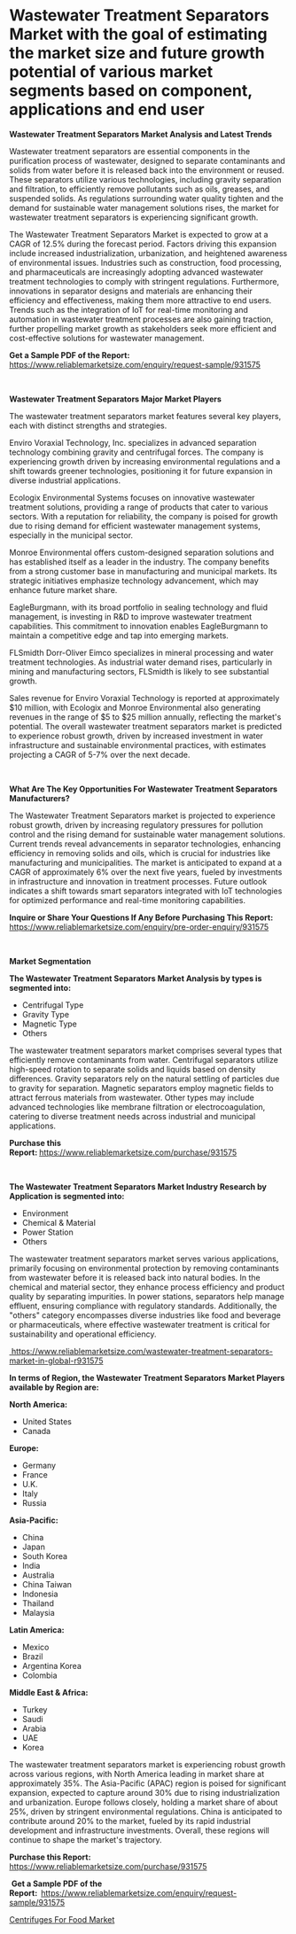 <p><h1>Wastewater Treatment Separators Market with the goal of estimating the market size and future growth potential of various market segments based on component, applications and end user</h1></p><p><strong>Wastewater Treatment Separators Market Analysis and Latest Trends</strong></p>
<p><p>Wastewater treatment separators are essential components in the purification process of wastewater, designed to separate contaminants and solids from water before it is released back into the environment or reused. These separators utilize various technologies, including gravity separation and filtration, to efficiently remove pollutants such as oils, greases, and suspended solids. As regulations surrounding water quality tighten and the demand for sustainable water management solutions rises, the market for wastewater treatment separators is experiencing significant growth.</p><p>The Wastewater Treatment Separators Market is expected to grow at a CAGR of 12.5% during the forecast period. Factors driving this expansion include increased industrialization, urbanization, and heightened awareness of environmental issues. Industries such as construction, food processing, and pharmaceuticals are increasingly adopting advanced wastewater treatment technologies to comply with stringent regulations. Furthermore, innovations in separator designs and materials are enhancing their efficiency and effectiveness, making them more attractive to end users. Trends such as the integration of IoT for real-time monitoring and automation in wastewater treatment processes are also gaining traction, further propelling market growth as stakeholders seek more efficient and cost-effective solutions for wastewater management.</p></p>
<p><strong>Get a Sample PDF of the Report:&nbsp;</strong> <a href="https://www.reliablemarketsize.com/enquiry/request-sample/931575?utm_campaign=2439&utm_medium=2&utm_source=Github&utm_content=ia&utm_term=21032025&utm_id=wastewater-treatment-separators">https://www.reliablemarketsize.com/enquiry/request-sample/931575</a></p>
<p>&nbsp;</p>
<p><strong>Wastewater Treatment Separators Major Market Players</strong></p>
<p><p>The wastewater treatment separators market features several key players, each with distinct strengths and strategies. </p><p>Enviro Voraxial Technology, Inc. specializes in advanced separation technology combining gravity and centrifugal forces. The company is experiencing growth driven by increasing environmental regulations and a shift towards greener technologies, positioning it for future expansion in diverse industrial applications.</p><p>Ecologix Environmental Systems focuses on innovative wastewater treatment solutions, providing a range of products that cater to various sectors. With a reputation for reliability, the company is poised for growth due to rising demand for efficient wastewater management systems, especially in the municipal sector.</p><p>Monroe Environmental offers custom-designed separation solutions and has established itself as a leader in the industry. The company benefits from a strong customer base in manufacturing and municipal markets. Its strategic initiatives emphasize technology advancement, which may enhance future market share.</p><p>EagleBurgmann, with its broad portfolio in sealing technology and fluid management, is investing in R&D to improve wastewater treatment capabilities. This commitment to innovation enables EagleBurgmann to maintain a competitive edge and tap into emerging markets.</p><p>FLSmidth Dorr-Oliver Eimco specializes in mineral processing and water treatment technologies. As industrial water demand rises, particularly in mining and manufacturing sectors, FLSmidth is likely to see substantial growth.</p><p>Sales revenue for Enviro Voraxial Technology is reported at approximately $10 million, with Ecologix and Monroe Environmental also generating revenues in the range of $5 to $25 million annually, reflecting the market's potential. The overall wastewater treatment separators market is predicted to experience robust growth, driven by increased investment in water infrastructure and sustainable environmental practices, with estimates projecting a CAGR of 5-7% over the next decade.</p></p>
<p>&nbsp;</p>
<p><strong>What Are The Key Opportunities For Wastewater Treatment Separators Manufacturers?</strong></p>
<p><p>The Wastewater Treatment Separators market is projected to experience robust growth, driven by increasing regulatory pressures for pollution control and the rising demand for sustainable water management solutions. Current trends reveal advancements in separator technologies, enhancing efficiency in removing solids and oils, which is crucial for industries like manufacturing and municipalities. The market is anticipated to expand at a CAGR of approximately 6% over the next five years, fueled by investments in infrastructure and innovation in treatment processes. Future outlook indicates a shift towards smart separators integrated with IoT technologies for optimized performance and real-time monitoring capabilities.</p></p>
<p><strong>Inquire or Share Your Questions If Any Before Purchasing This Report:</strong> <a href="https://www.reliablemarketsize.com/enquiry/pre-order-enquiry/931575?utm_campaign=2439&utm_medium=2&utm_source=Github&utm_content=ia&utm_term=21032025&utm_id=wastewater-treatment-separators">https://www.reliablemarketsize.com/enquiry/pre-order-enquiry/931575</a></p>
<p>&nbsp;</p>
<p><strong>Market Segmentation</strong></p>
<p><strong>The Wastewater Treatment Separators Market Analysis by types is segmented into:</strong></p>
<p><ul><li>Centrifugal Type</li><li>Gravity Type</li><li>Magnetic Type</li><li>Others</li></ul></p>
<p><p>The wastewater treatment separators market comprises several types that efficiently remove contaminants from water. Centrifugal separators utilize high-speed rotation to separate solids and liquids based on density differences. Gravity separators rely on the natural settling of particles due to gravity for separation. Magnetic separators employ magnetic fields to attract ferrous materials from wastewater. Other types may include advanced technologies like membrane filtration or electrocoagulation, catering to diverse treatment needs across industrial and municipal applications.</p></p>
<p><strong>Purchase this Report:&nbsp;</strong><a href="https://www.reliablemarketsize.com/purchase/931575?utm_campaign=2439&utm_medium=2&utm_source=Github&utm_content=ia&utm_term=21032025&utm_id=wastewater-treatment-separators">https://www.reliablemarketsize.com/purchase/931575</a></p>
<p>&nbsp;</p>
<p><strong>The Wastewater Treatment Separators Market Industry Research by Application is segmented into:</strong></p>
<p><ul><li>Environment</li><li>Chemical & Material</li><li>Power Station</li><li>Others</li></ul></p>
<p><p>The wastewater treatment separators market serves various applications, primarily focusing on environmental protection by removing contaminants from wastewater before it is released back into natural bodies. In the chemical and material sector, they enhance process efficiency and product quality by separating impurities. In power stations, separators help manage effluent, ensuring compliance with regulatory standards. Additionally, the "others" category encompasses diverse industries like food and beverage or pharmaceuticals, where effective wastewater treatment is critical for sustainability and operational efficiency.</p></p>
<p><a href="https://www.reliablemarketsize.com/wastewater-treatment-separators-market-in-global-r931575?utm_campaign=2439&utm_medium=2&utm_source=Github&utm_content=ia&utm_term=21032025&utm_id=wastewater-treatment-separators">&nbsp;https://www.reliablemarketsize.com/wastewater-treatment-separators-market-in-global-r931575</a></p>
<p><strong>In terms of Region, the Wastewater Treatment Separators Market Players available by Region are:</strong></p>
<p>
    <p> <strong> North America: </strong>
        <ul>
            <li>United States</li>
            <li>Canada</li>
        </ul>
        </p> 
    <p> <strong> Europe: </strong>
        <ul>
            <li>Germany</li>
            <li>France</li>
            <li>U.K.</li>
            <li>Italy</li>
            <li>Russia</li>
        </ul>
        </p> 
    <p> <strong> Asia-Pacific: </strong>
        <ul>
            <li>China</li>
            <li>Japan</li>
            <li>South Korea</li>
            <li>India</li>
            <li>Australia</li>
            <li>China Taiwan</li>
            <li>Indonesia</li>
            <li>Thailand</li>
            <li>Malaysia</li>
        </ul>
        </p> 
    <p> <strong> Latin America: </strong>
        <ul>
            <li>Mexico</li>
            <li>Brazil</li>
            <li>Argentina Korea</li>
            <li>Colombia</li>
        </ul>
        </p> 
    <p> <strong> Middle East & Africa: </strong>
        <ul>
            <li>Turkey</li>
            <li>Saudi</li>
            <li>Arabia</li>
            <li>UAE</li>
            <li>Korea</li>
        </ul>
    </p>
    </p>
<p><p>The wastewater treatment separators market is experiencing robust growth across various regions, with North America leading in market share at approximately 35%. The Asia-Pacific (APAC) region is poised for significant expansion, expected to capture around 30% due to rising industrialization and urbanization. Europe follows closely, holding a market share of about 25%, driven by stringent environmental regulations. China is anticipated to contribute around 20% to the market, fueled by its rapid industrial development and infrastructure investments. Overall, these regions will continue to shape the market's trajectory.</p></p>
<p><strong>Purchase this Report: </strong><a href="https://www.reliablemarketsize.com/purchase/931575?utm_campaign=2439&utm_medium=2&utm_source=Github&utm_content=ia&utm_term=21032025&utm_id=wastewater-treatment-separators">https://www.reliablemarketsize.com/purchase/931575</a></p>
<p>&nbsp;<strong>Get a Sample PDF of the Report:&nbsp;&nbsp;</strong><a href="https://www.reliablemarketsize.com/enquiry/request-sample/931575?utm_campaign=2439&utm_medium=2&utm_source=Github&utm_content=ia&utm_term=21032025&utm_id=wastewater-treatment-separators">https://www.reliablemarketsize.com/enquiry/request-sample/931575</a></p>
<p><strong></strong></p>
<p><p><a href="https://github.com/kathiestrine5ty/Market-Research-Report-List-1/blob/main/centrifuges-for-food-market.md?utm_campaign=2439&utm_medium=2&utm_source=Github&utm_content=ia&utm_term=21032025&utm_id=wastewater-treatment-separators">Centrifuges For Food Market</a></p></p>